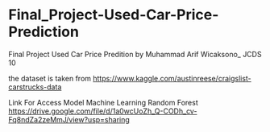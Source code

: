 # Final_Project-Used-Car-Price-Prediction
Final Project Used Car Price Predition by Muhammad Arif Wicaksono_ JCDS 10

the dataset is taken from https://www.kaggle.com/austinreese/craigslist-carstrucks-data

Link For Access Model Machine Learning Random Forest
https://drive.google.com/file/d/1a0wcUoZh_Q-CODh_cv-Fq8ndZa2zeMmJ/view?usp=sharing

